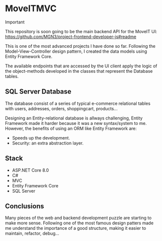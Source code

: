 # MoveITMVC

> [!IMPORTANT]
> This repository is soon going to be the main backend API for the MoveIT UI:
> https://github.com/MGN3/project-frontend-developer-js#readme

This is one of the most advanced projects I have done so far. Following the Model-View-Controller design pattern, I created the data models using Entity Framework Core. 

The available endpoints that are accessed by the UI client apply the logic of the object-methods developed in the classes that represent the Database tables.

## SQL Server Database
The database consist of a series of typical e-commerce relational tables with users, addresses, orders, shoppingcart, products...

Designing an Entity-relational database is allways challenging, Entity Framework made it harder because it was a new syntax/system to me. However, the benefits of using an ORM like Entity Framework are:

- Speeds up the development.
- Security: an extra abstraction layer.

## Stack
- ASP.NET Core 8.0
- C#
- MVC
- Entity Framework Core
- SQL Server

## Conclusions
Many pieces of the web and backend development puzzle are starting to make more sense. Following one of the most famous design patters made me understand the importance of a good structure, making it easier to maintain, refactor, debug...
